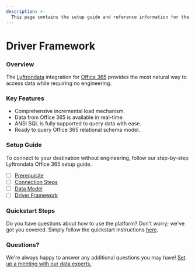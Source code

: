 ```yaml
---
description: >-
  This page contains the setup guide and reference information for the Office 365 source connector.
---
```


# Driver Framework

### Overview

The [Lyftrondata](https://www.lyftrondata.com/) integration for [Office 365](None) provides the most natural way to access data while requiring no engineering.

### Key Features

* Comprehensive incremental load mechanism.
* Data from Office 365 is available in real-time.&#x20;
* ANSI SQL is fully supported to query data with ease.
* Ready to query Office 365 relational schema model.

### Setup Guide

To connect to your destination without engineering, follow our step-by-step Lyftrondata Office 365 setup guide.

* [ ] [Prerequisite](../prerequisite.md)
* [ ] [Connection Steps](../connection-steps.md)
* [ ] [Data Model](../data-model/erd.md)
* [ ] [Driver Framework](../driver-framework/)

### Quickstart Steps

Do you have questions about how to use the platform? Don't worry; we've got you covered. Simply follow the quickstart instructions [here](../driver-framework/README.md).

### Questions? <a href="#questions" id="questions"></a>

We're always happy to answer any additional questions you may have! [Set up a meeting with our data experts.](https://www.lyftrondata.com/book-a-meeting/)


